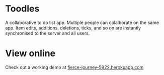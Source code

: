 # Toodles
A collaborative to do list app. Multiple people can colalborate on the same app. Item edits, additions, deletions, ticks, and so on are instantly synchronised to the server and all users. 

# View online
Check out a working demo at [fierce-journey-5922.herokuapp.com](https://fierce-journey-5922.herokuapp.com/)

